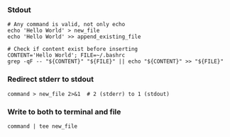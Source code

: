 ---
---

### Stdout
```shell
# Any command is valid, not only echo
echo 'Hello World' > new_file
echo 'Hello World' >> append_existing_file

# Check if content exist before inserting
CONTENT='Hello World'; FILE=~/.bashrc
grep -qF -- "${CONTENT}" "${FILE}" || echo "${CONTENT}" >> "${FILE}"
```

### Redirect stderr to stdout
```shell
command > new_file 2>&1  # 2 (stderr) to 1 (stdout)
```

### Write to both to terminal and file
```shell
command | tee new_file
```
